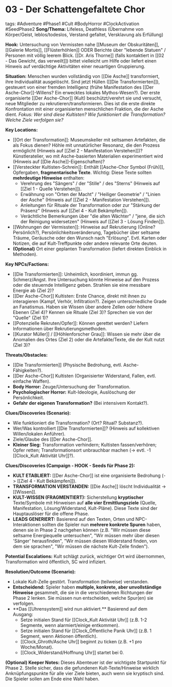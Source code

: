 # 03 - Der Schattengefaltete Chor

tags: #Adventure #Phase1 #Cult #BodyHorror #ClockActivation #SeedPhase2
**Song/Thema:** Lifeless, Deathless (Übernahme von Körper/Geist, leblos/todeslos, Verstand gefaltet, Versklavung als Erfüllung)

**Hook:** Untersuchung von Vermissten nahe [[Museum der Obskuritäten]], [[Galerie Mortis]], [[Flüsterhöhlen]] ODER Berichte über "lebende Statuen" / Personen mit völlig leerem Blick. [[Dr. Aris Thorne]] (falls kontaktiert in [[02 - Das Gewicht, das verweilt]]) bittet vielleicht um Hilfe oder liefert einen Hinweis auf verdächtige Aktivitäten einer neuartigen Gruppierung.

**Situation:** Menschen wurden vollständig von [[Die Asche]] transformiert, ihre Individualität ausgelöscht. Sind jetzt Hüllen ([[Die Transformierten]]), gesteuert von einer fremden Intelligenz (frühe Manifestation des [[Der Asche-Chor]]-Willens? Ein erwecktes lokales Mythos-Wesen?). Der erste organisierte [[Der Asche-Chor]] (Kult) beschützt/verehrt sie und versucht, neue Mitglieder zu rekrutieren/transformieren. Dies ist die erste direkte Konfrontation mit einer organisierten menschlichen Fraktion, die der Asche dient. *Fokus: Wer sind diese Kultisten? Wie funktioniert die Transformation? Welche Ziele verfolgen sie?*

**Key Locations:**
*   [[Ort der Transformation]]: Museumskeller mit seltsamen Artefakten, die als Fokus dienen? Höhle mit unnatürlicher Resonanz, die den Prozess ermöglicht (Hinweis auf [[Ziel 2 - Manifestation Verstehen]])? Künstleratelier, wo mit Asche-basierten Materialien experimentiert wird (Hinweis auf [[Die Asche]]-Eigenschaften)?
*   [[Versteckter Kultisten-Schrein]]: Enthält [[Asche-Chor Symbol (Früh)]], Opfergaben, **fragmentarische Texte**. Wichtig: Diese Texte sollten **mehrdeutige Hinweise** enthalten:
    *   Verehrung des "Sängers" / der "Stille" / des "Sterns" (Hinweis auf [[Ziel 1 - Quelle Verstehen]]).
    *   Erwähnung von "Orten der Macht" / "Heiliger Geometrie" / "Linien der Asche" (Hinweis auf [[Ziel 2 - Manifestation Verstehen]]).
    *   Anleitungen für Rituale der Transformation oder zur "Stärkung der Präsenz" (Hinweis auf [[Ziel 4 - Kult Bekämpfen]]).
    *   Verächtliche Bemerkungen über "die alten Wächter" / "jene, die sich der Reinigung widersetzen" (Hinweis auf [[Ziel 3 - Lösung Finden]]).
*   [[Wohnungen der Vermissten]]: Hinweise auf Rekrutierung (Online? Persönlich?), Persönlichkeitsveränderung, Tagebücher über seltsame Träume, Geräusche oder den Wunsch nach "Erlösung". Evtl. Karten oder Notizen, die auf Kult-Treffpunkte oder andere relevante Orte deuten.
*   **(Optional)** Ort einer geplanten Transformation (liefert direkten Einblick in Methoden).

**Key NPCs/Factions:**
*   [[Die Transformierten]]: Unheimlich, koordiniert, immun gg. Schmerz/Angst. Ihre Untersuchung könnte Hinweise auf den Prozess oder die steuernde Intelligenz geben. Strahlen sie eine messbare Energie ab (Ziel 2)?
*   [[Der Asche-Chor]] Kultisten: Erste Chance, direkt mit ihnen zu interagieren (Kampf, Verhör, Infiltration?). Zeigen unterschiedliche Grade an Fanatismus. Haben sie Wissen über andere Zellen oder höhere Ebenen (Ziel 4)? Kennen sie Rituale (Ziel 3)? Sprechen sie von der "Quelle" (Ziel 1)?
*   [[Potenzielle Rekruten/Opfer]]: Können gerettet werden? Liefern Informationen über Rekrutierungsmethoden.
*   [[Kurator Müller]] / [[Höhlenforscher Grau]]: Wissen sie mehr über die Anomalien des Ortes (Ziel 2) oder die Artefakte/Texte, die der Kult nutzt (Ziel 3)?

**Threats/Obstacles:**
*   [[Die Transformierten]] (Physische Bedrohung, evtl. Asche-Fähigkeiten?).
*   [[Der Asche-Chor]] Kultisten (Organisierter Widerstand, Fallen, evtl. einfache Waffen).
*   **Body Horror:** Zeuge/Untersuchung der Transformation.
*   **Psychologischer Horror:** Kult-Ideologie, Auslöschung der Persönlichkeit.
*   **Gefahr der eigenen Transformation?** (Bei intensivem Kontakt?).

**Clues/Discoveries (Scenario):**
*   Wie funktioniert die Transformation? (Ort? Ritual? Substanz?).
*   Wer/Was kontrolliert [[Die Transformierten]]? (Hinweis auf kollektiven Willen/lokalen Anführer).
*   Ziele/Glaube des [[Der Asche-Chor]].
*   **Kleiner Sieg:** Transformation verhindern; Kultisten fassen/verhören; Opfer retten; Transformationsort unbrauchbar machen (-> evtl. -1 [[Clock_Kult Aktivität Uhr]]?).

**Clues/Discoveries (Campaign - HOOK - Seeds für Phase 2):**
*   **KULT ETABLIERT:** [[Der Asche-Chor]] ist eine organisierte Bedrohung (-> [[Ziel 4 - Kult Bekämpfen]]).
*   **TRANSFORMATION VERSTANDEN:** [[Die Asche]] löscht Individualität -> [[Wissen]].
*   **KULT-WISSEN (FRAGMENTIERT):** Sicherstellung **kryptischer** Texte/Symbole mit Hinweisen auf **alle vier Ermittlungsziele** (Quelle, Manifestation, Lösung/Widerstand, Kult-Pläne). Diese Texte sind der Hauptauslöser für die offene Phase.
*   **LEADS GENERIERT:** Basierend auf den Texten, Orten und NPC-Interaktionen sollten die Spieler nun **mehrere konkrete Spuren** haben, denen sie in Phase 2 nachgehen können (z.B. "Wir müssen diese seltsame Energiequelle untersuchen", "Wir müssen mehr über diesen 'Sänger' herausfinden", "Wir müssen diesen Widerstand finden, von dem sie sprachen", "Wir müssen die nächste Kult-Zelle finden").

**Potential Escalations:** Kult schlägt zurück, wichtiger Ort wird übernommen, Transformation wird öffentlich, SC wird infiziert.

**Resolution/Outcome (Scenario):**
*   Lokale Kult-Zelle gestört. Transformation (teilweise) verstanden.
*   **Entscheidend:** Spieler haben **multiple, konkrete, aber unvollständige Hinweise** gesammelt, die sie in die verschiedenen Richtungen der Phase 2 lenken. Sie müssen nun entscheiden, welche Spur(en) sie verfolgen.
*   <!-- Clock Integration --> **Das [[Uhrensystem]] wird nun aktiviert.** Basierend auf dem Ausgang:
    *   Setze initialen Stand für [[Clock_Kult Aktivität Uhr]] (z.B. 1-2 Segmente, wenn alarmiert/einige entkommen).
    *   Setze initialen Stand für [[Clock_Öffentliche Panik Uhr]] (z.B. 1 Segment, wenn Aktionen öffentlich).
    *   [[Clock_Ghroth/Asche Uhr]] beginnt zu ticken (z.B. +1 pro Woche/Monat).
    *   [[Clock_Widerstand/Hoffnung Uhr]] startet bei 0.

**(Optional) Keeper Notes:** Dieses Abenteuer ist der wichtigste Startpunkt für Phase 2. Stelle sicher, dass die gefundenen Kult-Texte/Hinweise wirklich Anknüpfungspunkte für alle vier Ziele bieten, auch wenn sie kryptisch sind. Die Spieler sollen am Ende eine Wahl haben.